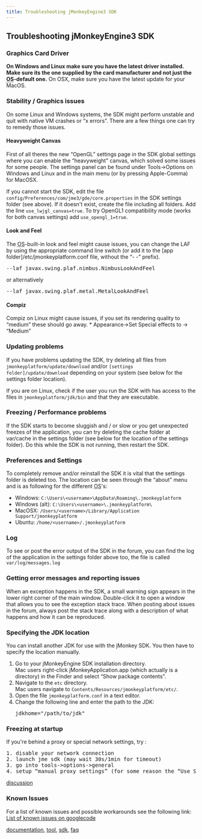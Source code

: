 ```yaml
---
title: Troubleshooting jMonkeyEngine3 SDK
---
```

<h2 class="sectionedit1" id="troubleshooting_jmonkeyengine3_sdk">Troubleshooting jMonkeyEngine3 SDK</h2>
<div class="level2">

</div>
<!-- EDIT1 SECTION "Troubleshooting jMonkeyEngine3 SDK" [1-47] -->
<h3 class="sectionedit2" id="graphics_card_driver">Graphics Card Driver</h3>
<div class="level3">

<p>
<strong>On Windows and Linux make sure you have the latest driver installed. Make sure its the one supplied by the card manufacturer and not just the <abbr title="Operating System">OS</abbr>-default one.</strong> On OSX, make sure you have the latest update for your MacOS.
</p>

</div>
<!-- EDIT2 SECTION "Graphics Card Driver" [48-301] -->
<h3 class="sectionedit3" id="stability_graphics_issues">Stability / Graphics issues</h3>
<div class="level3">

<p>
On some Linux and Windows systems, the SDK might perform unstable and quit with native VM crashes or “x errors”. There are a few things one can try to remedy those issues.
</p>

</div>

<h4 id="heavyweight_canvas">Heavyweight Canvas</h4>
<div class="level4">

<p>
First of all theres the new “OpenGL” settings page in the SDK global settings where you can enable the “heavyweight” canvas, which solved some issues for some people. The settings panel can be found under Tools→Options on Windows and Linux and in the main menu (or by pressing Apple-Comma) for MacOSX.
</p>

<p>
If you cannot start the SDK, edit the file <code>config/Preferences/com/jme3/gde/core.properties</code> in the SDK settings folder (see above). If it doesn't exist, create the file including all folders. Add the line <code>use_lwjgl_canvas=true</code>. To try OpenGL1 compatibility mode (works for both canvas settings) add <code>use_opengl_1=true</code>.
</p>

</div>

<h4 id="look_and_feel">Look and Feel</h4>
<div class="level4">

<p>
The <abbr title="Operating System">OS</abbr>-built-in look and feel might cause issues, you can change the LAF by using the appropriate command line switch (or add it to the [app folder]/etc/jmonkeyplatform.conf file, without the “- -” prefix).
</p>
<pre class="code">--laf javax.swing.plaf.nimbus.NimbusLookAndFeel</pre>

<p>
or alternatively
</p>
<pre class="code">--laf javax.swing.plaf.metal.MetalLookAndFeel</pre>

</div>

<h4 id="compiz">Compiz</h4>
<div class="level4">

<p>
Compiz on Linux might cause issues, if you set its rendering quality to “medium” these should go away.
* Appearance→Set Special effects to → “Medium”
</p>

</div>
<!-- EDIT3 SECTION "Stability / Graphics issues" [302-1713] -->
<h3 class="sectionedit4" id="updating_problems">Updating problems</h3>
<div class="level3">

<p>
If you have problems updating the SDK, try deleting all files from <code>jmonkeyplatform/update/download</code> and/or <code>[settings folder]/update/download</code> depending on your system (see below for the settings folder location).
</p>

<p>
If you are on Linux, check if the user you run the SDK with has access to the files in <code>jmonkeyplatform/jdk/bin</code> and that they are executable.
</p>

</div>
<!-- EDIT4 SECTION "Updating problems" [1714-2106] -->
<h3 class="sectionedit5" id="freezing_performance_problems">Freezing / Performance problems</h3>
<div class="level3">

<p>
If the SDK starts to become sluggish and / or slow or you get unexpected freezes of the application, you can try deleting the cache folder at var/cache in the settings folder (see below for the location of the settings folder). Do this while the SDK is not running, then restart the SDK.
</p>

</div>
<!-- EDIT5 SECTION "Freezing / Performance problems" [2107-2436] -->
<h3 class="sectionedit6" id="preferences_and_settings">Preferences and Settings</h3>
<div class="level3">

<p>
To completely remove and/or reinstall the SDK it is vital that the settings folder is deleted too. The location can be seen through the “about” menu and is as following for the different <abbr title="Operating System">OS</abbr>'s:
</p>
<ul>
<li class="level1"><div class="li"> Windows: <code>C:\Users\&lt;username&gt;\AppData\Roaming\.jmonkeyplatform</code></div>
</li>
<li class="level1"><div class="li"> Windows (alt): <code>C:\Users\&lt;username&gt;\.jmonkeyplatform\</code></div>
</li>
<li class="level1"><div class="li"> MacOSX: <code>/Users/&lt;username&gt;/Library/Application Support/jmonkeyplatform</code></div>
</li>
<li class="level1"><div class="li"> Ubuntu:  <code>/home/&lt;username&gt;/.jmonkeyplatform</code></div>
</li>
</ul>

</div>
<!-- EDIT6 SECTION "Preferences and Settings" [2437-2925] -->
<h3 class="sectionedit7" id="log">Log</h3>
<div class="level3">

<p>
To see or post the error output of the SDK in the forum, you can find the log of the application in the settings folder above too, the file is called <code>var/log/messages.log</code>
</p>

</div>
<!-- EDIT7 SECTION "Log" [2926-3115] -->
<h3 class="sectionedit8" id="getting_error_messages_and_reporting_issues">Getting error messages and reporting issues</h3>
<div class="level3">

<p>
When an exception happens in the SDK, a small warning sign appears in the lower right corner of the main window. Double-click it to open a window that allows you to see the exception stack trace. When posting about issues in the forum, always post the stack trace along with a description of what happens and how it can be reproduced.
</p>

</div>
<!-- EDIT8 SECTION "Getting error messages and reporting issues" [3116-3505] -->
<h3 class="sectionedit9" id="specifying_the_jdk_location">Specifying the JDK location</h3>
<div class="level3">

<p>
You can install another JDK for use with the jMonkey SDK. You then have to specify the location manually.
</p>
<ol>
<li class="level1"><div class="li"> Go to your jMonkeyEngine SDK installation directory. <br />
Mac users right-click jMonkeyApplication.app (which actually is a directory) in the Finder and select “Show package contents”. </div>
</li>
<li class="level1"><div class="li"> Navigate to the <code>etc</code> directory. <br />
Mac users navigate to <code>Contents/Resources/jmonkeyplatform/etc/</code>.</div>
</li>
<li class="level1"><div class="li"> Open the file <code>jmonkeyplatform.conf</code> in a text editor.</div>
</li>
<li class="level1"><div class="li"> Change the following line and enter the path to the JDK: <pre class="code">jdkhome="/path/to/jdk"</pre>
</div>
</li>
</ol>

</div>
<!-- EDIT9 SECTION "Specifying the JDK location" [3506-4106] -->
<h3 class="sectionedit10" id="freezing_at_startup">Freezing at startup</h3>
<div class="level3">

<p>
If you're behind a proxy or special network settings, try :
</p>
<pre class="code">1. disable your network connection
2. launch jme sdk (may wait 30s/1min for timeout)
3. go into tools-&gt;options-&gt;general
4. setup “manual proxy settings” (for some reason the “Use System Proxy Settings” option doesn't work on some Linux distributions)</pre>

<p>
<a href="http://hub.jmonkeyengine.org/forum/topic/jme-sdk-stalls-on-startup/" class="urlextern" title="http://hub.jmonkeyengine.org/forum/topic/jme-sdk-stalls-on-startup/" rel="nofollow">discussion</a>
</p>

</div>
<!-- EDIT10 SECTION "Freezing at startup" [4107-4550] -->
<h3 class="sectionedit11" id="known_issues">Known Issues</h3>
<div class="level3">

<p>
For a list of known issues and possible workarounds see the following link:
<a href="http://code.google.com/p/jmonkeyengine/issues/list?can=2&amp;q=label%3AProduct-Platform+Type%3DDefect+&amp;colspec=ID+Type+Status+Component+Priority+Product+Milestone+Owner+Summary&amp;cells=tiles" class="urlextern" title="http://code.google.com/p/jmonkeyengine/issues/list?can=2&amp;q=label%3AProduct-Platform+Type%3DDefect+&amp;colspec=ID+Type+Status+Component+Priority+Product+Milestone+Owner+Summary&amp;cells=tiles" rel="nofollow">List of known issues on googlecode</a>
</p>
<div class="tags"><span>
	<a href="/tag/documentation.html" class="wikilink1" title="tag:documentation" rel="tag">documentation</a>,
	<a href="/tag/tool.html" class="wikilink1" title="tag:tool" rel="tag">tool</a>,
	<a href="/tag/sdk.html" class="wikilink1" title="tag:sdk" rel="tag">sdk</a>,
	<a href="/tag/faq.html" class="wikilink1" title="tag:faq" rel="tag">faq</a>
</span></div>

</div>
<!-- EDIT11 SECTION "Known Issues" [4551-] -->
